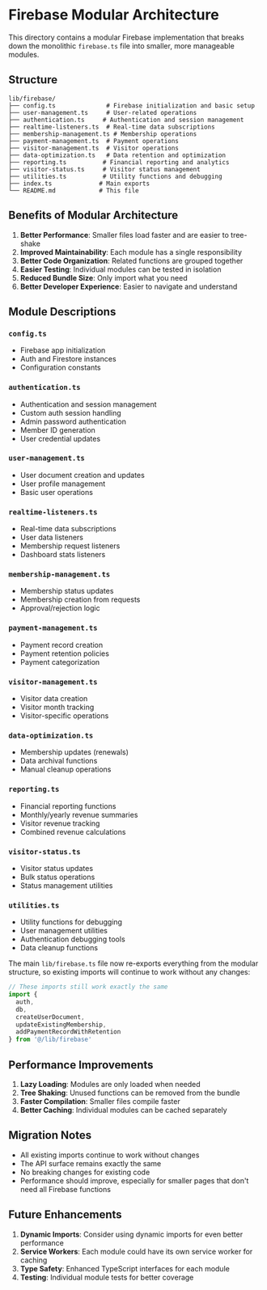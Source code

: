 # Firebase Modular Architecture

This directory contains a modular Firebase implementation that breaks down the monolithic `firebase.ts` file into smaller, more manageable modules.

## Structure

```
lib/firebase/
├── config.ts              # Firebase initialization and basic setup
├── user-management.ts     # User-related operations
├── authentication.ts     # Authentication and session management
├── realtime-listeners.ts  # Real-time data subscriptions
├── membership-management.ts # Membership operations
├── payment-management.ts  # Payment operations
├── visitor-management.ts  # Visitor operations
├── data-optimization.ts   # Data retention and optimization
├── reporting.ts          # Financial reporting and analytics
├── visitor-status.ts     # Visitor status management
├── utilities.ts          # Utility functions and debugging
├── index.ts             # Main exports
└── README.md            # This file
```

## Benefits of Modular Architecture

1. **Better Performance**: Smaller files load faster and are easier to tree-shake
2. **Improved Maintainability**: Each module has a single responsibility
3. **Better Code Organization**: Related functions are grouped together
4. **Easier Testing**: Individual modules can be tested in isolation
5. **Reduced Bundle Size**: Only import what you need
6. **Better Developer Experience**: Easier to navigate and understand

## Module Descriptions

### `config.ts`
- Firebase app initialization
- Auth and Firestore instances
- Configuration constants

### `authentication.ts`
- Authentication and session management
- Custom auth session handling
- Admin password authentication
- Member ID generation
- User credential updates

### `user-management.ts`
- User document creation and updates
- User profile management
- Basic user operations

### `realtime-listeners.ts`
- Real-time data subscriptions
- User data listeners
- Membership request listeners
- Dashboard stats listeners

### `membership-management.ts`
- Membership status updates
- Membership creation from requests
- Approval/rejection logic

### `payment-management.ts`
- Payment record creation
- Payment retention policies
- Payment categorization

### `visitor-management.ts`
- Visitor data creation
- Visitor month tracking
- Visitor-specific operations

### `data-optimization.ts`
- Membership updates (renewals)
- Data archival functions
- Manual cleanup operations

### `reporting.ts`
- Financial reporting functions
- Monthly/yearly revenue summaries
- Visitor revenue tracking
- Combined revenue calculations

### `visitor-status.ts`
- Visitor status updates
- Bulk status operations
- Status management utilities

### `utilities.ts`
- Utility functions for debugging
- User management utilities
- Authentication debugging tools
- Data cleanup functions

The main `lib/firebase.ts` file now re-exports everything from the modular structure, so existing imports will continue to work without any changes:

```typescript
// These imports still work exactly the same
import { 
  auth, 
  db, 
  createUserDocument, 
  updateExistingMembership,
  addPaymentRecordWithRetention 
} from '@/lib/firebase'
```

## Performance Improvements

1. **Lazy Loading**: Modules are only loaded when needed
2. **Tree Shaking**: Unused functions can be removed from the bundle
3. **Faster Compilation**: Smaller files compile faster
4. **Better Caching**: Individual modules can be cached separately

## Migration Notes

- All existing imports continue to work without changes
- The API surface remains exactly the same
- No breaking changes for existing code
- Performance should improve, especially for smaller pages that don't need all Firebase functions

## Future Enhancements

1. **Dynamic Imports**: Consider using dynamic imports for even better performance
2. **Service Workers**: Each module could have its own service worker for caching
3. **Type Safety**: Enhanced TypeScript interfaces for each module
4. **Testing**: Individual module tests for better coverage

